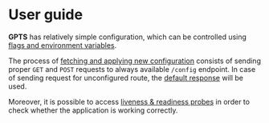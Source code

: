 # User guide

**GPTS** has relatively simple configuration, which can be controlled using [flags and environment variables](flags.md).

The process of [fetching and applying new configuration](config.md) consists of sending proper `GET` and `POST` requests to always available `/config` endpoint. In case of sending request for unconfigured route, the [default response](default.md) will be used.

Moreover, it is possible to access [liveness & readiness probes](health.md) in order to check whether the application is working correctly.
